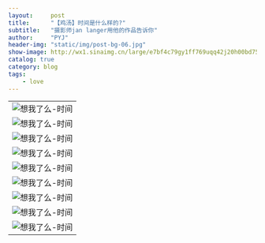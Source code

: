 ```yaml
---
layout:     post
title:      "【鸡汤】时间是什么样的?"
subtitle:   "摄影师jan langer用他的作品告诉你"
author:     "PYJ"
header-img: "static/img/post-bg-06.jpg"
show-image: http://wx1.sinaimg.cn/large/e7bf4c79gy1ff769uqq42j20h00bd751.jpg
catalog: true
category: blog
tags:
    - love
---
```



|                        |
| ---------------------- |
|  ![想我了么-时间][1]   |
|  ![想我了么-时间][2]   |
|  ![想我了么-时间][3]   |
|  ![想我了么-时间][4]   |
|  ![想我了么-时间][5]   |
|  ![想我了么-时间][6]   |
|  ![想我了么-时间][7]   |
|  ![想我了么-时间][8]   |
|  ![想我了么-时间][9]   |

[1]: http://wx1.sinaimg.cn/large/e7bf4c79gy1ff769uqq42j20h00bd751.jpg
[2]: http://wx4.sinaimg.cn/large/e7bf4c79gy1ff769v0tf8j20gz0c875v.jpg
[3]: http://wx2.sinaimg.cn/large/e7bf4c79gy1ff769vk0iqj20h80ccgn4.jpg
[4]: http://wx1.sinaimg.cn/large/e7bf4c79gy1ff769ycq25j20h20cewfv.jpg
[5]: http://wx4.sinaimg.cn/large/e7bf4c79gy1ff769xgttcj20h40c875d.jpg
[6]: http://wx4.sinaimg.cn/large/e7bf4c79gy1ff769x0dvuj20h30cd0ua.jpg
[7]: http://wx2.sinaimg.cn/large/e7bf4c79gy1ff769welefj20h80cdjsu.jpg
[8]: http://wx1.sinaimg.cn/large/e7bf4c79gy1ff769y22hsj20h70cgmyh.jpg
[9]: http://wx3.sinaimg.cn/large/e7bf4c79gy1ff769u9r5zj20f9104dk9.jpg
